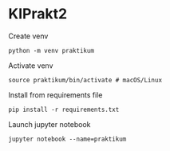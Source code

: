 # KIPrakt2

Create venv
```
python -m venv praktikum
```
Activate venv
```
source praktikum/bin/activate # macOS/Linux
```
Install from requirements file
```
pip install -r requirements.txt
```
Launch jupyter notebook
```
jupyter notebook --name=praktikum
```
